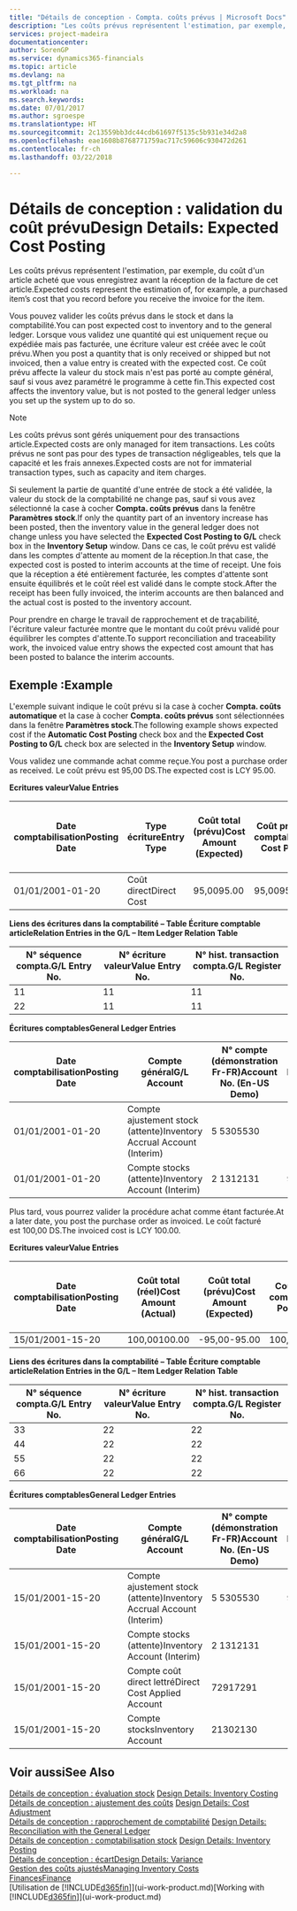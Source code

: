 ```yaml
---
title: "Détails de conception - Compta. coûts prévus | Microsoft Docs"
description: "Les coûts prévus représentent l'estimation, par exemple, du coût d'un article acheté que vous enregistrez avant la réception de la facture de cet article."
services: project-madeira
documentationcenter: 
author: SorenGP
ms.service: dynamics365-financials
ms.topic: article
ms.devlang: na
ms.tgt_pltfrm: na
ms.workload: na
ms.search.keywords: 
ms.date: 07/01/2017
ms.author: sgroespe
ms.translationtype: HT
ms.sourcegitcommit: 2c13559bb3dc44cdb61697f5135c5b931e34d2a8
ms.openlocfilehash: eae1608b8768771759ac717c59606c930472d261
ms.contentlocale: fr-ch
ms.lasthandoff: 03/22/2018

---
```

# <a name="design-details-expected-cost-posting"></a><span data-ttu-id="56932-103">Détails de conception : validation du coût prévu</span><span class="sxs-lookup"><span data-stu-id="56932-103">Design Details: Expected Cost Posting</span></span>
<span data-ttu-id="56932-104">Les coûts prévus représentent l'estimation, par exemple, du coût d'un article acheté que vous enregistrez avant la réception de la facture de cet article.</span><span class="sxs-lookup"><span data-stu-id="56932-104">Expected costs represent the estimation of, for example, a purchased item’s cost that you record before you receive the invoice for the item.</span></span>  

 <span data-ttu-id="56932-105">Vous pouvez valider les coûts prévus dans le stock et dans la comptabilité.</span><span class="sxs-lookup"><span data-stu-id="56932-105">You can post expected cost to inventory and to the general ledger.</span></span> <span data-ttu-id="56932-106">Lorsque vous validez une quantité qui est uniquement reçue ou expédiée mais pas facturée, une écriture valeur est créée avec le coût prévu.</span><span class="sxs-lookup"><span data-stu-id="56932-106">When you post a quantity that is only received or shipped but not invoiced, then a value entry is created with the expected cost.</span></span> <span data-ttu-id="56932-107">Ce coût prévu affecte la valeur du stock mais n'est pas porté au compte général, sauf si vous avez paramétré le programme à cette fin.</span><span class="sxs-lookup"><span data-stu-id="56932-107">This expected cost affects the inventory value, but is not posted to the general ledger unless you set up the system up to do so.</span></span>  

> [!NOTE]  
>  <span data-ttu-id="56932-108">Les coûts prévus sont gérés uniquement pour des transactions article.</span><span class="sxs-lookup"><span data-stu-id="56932-108">Expected costs are only managed for item transactions.</span></span> <span data-ttu-id="56932-109">Les coûts prévus ne sont pas pour des types de transaction négligeables, tels que la capacité et les frais annexes.</span><span class="sxs-lookup"><span data-stu-id="56932-109">Expected costs are not for immaterial transaction types, such as capacity and item charges.</span></span>  

 <span data-ttu-id="56932-110">Si seulement la partie de quantité d'une entrée de stock a été validée, la valeur du stock de la comptabilité ne change pas, sauf si vous avez sélectionné la case à cocher **Compta. coûts prévus** dans la fenêtre **Paramètres stock**.</span><span class="sxs-lookup"><span data-stu-id="56932-110">If only the quantity part of an inventory increase has been posted, then the inventory value in the general ledger does not change unless you have selected the **Expected Cost Posting to G/L** check box in the **Inventory Setup** window.</span></span> <span data-ttu-id="56932-111">Dans ce cas, le coût prévu est validé dans les comptes d'attente au moment de la réception.</span><span class="sxs-lookup"><span data-stu-id="56932-111">In that case, the expected cost is posted to interim accounts at the time of receipt.</span></span> <span data-ttu-id="56932-112">Une fois que la réception a été entièrement facturée, les comptes d'attente sont ensuite équilibrés et le coût réel est validé dans le compte stock.</span><span class="sxs-lookup"><span data-stu-id="56932-112">After the receipt has been fully invoiced, the interim accounts are then balanced and the actual cost is posted to the inventory account.</span></span>  

 <span data-ttu-id="56932-113">Pour prendre en charge le travail de rapprochement et de traçabilité, l'écriture valeur facturée montre que le montant du coût prévu validé pour équilibrer les comptes d'attente.</span><span class="sxs-lookup"><span data-stu-id="56932-113">To support reconciliation and traceability work, the invoiced value entry shows the expected cost amount that has been posted to balance the interim accounts.</span></span>  

## <a name="example"></a><span data-ttu-id="56932-114">Exemple :</span><span class="sxs-lookup"><span data-stu-id="56932-114">Example</span></span>  
 <span data-ttu-id="56932-115">L'exemple suivant indique le coût prévu si la case à cocher **Compta. coûts automatique** et la case à cocher **Compta. coûts prévus** sont sélectionnées dans la fenêtre **Paramètres stock**.</span><span class="sxs-lookup"><span data-stu-id="56932-115">The following example shows expected cost if the **Automatic Cost Posting** check box and the **Expected Cost Posting to G/L** check box are selected in the **Inventory Setup** window.</span></span>  

 <span data-ttu-id="56932-116">Vous validez une commande achat comme reçue.</span><span class="sxs-lookup"><span data-stu-id="56932-116">You post a purchase order as received.</span></span> <span data-ttu-id="56932-117">Le coût prévu est 95,00 DS.</span><span class="sxs-lookup"><span data-stu-id="56932-117">The expected cost is LCY 95.00.</span></span>  

 <span data-ttu-id="56932-118">**Ecritures valeur**</span><span class="sxs-lookup"><span data-stu-id="56932-118">**Value Entries**</span></span>  

|<span data-ttu-id="56932-119">Date comptabilisation</span><span class="sxs-lookup"><span data-stu-id="56932-119">Posting Date</span></span>|<span data-ttu-id="56932-120">Type écriture</span><span class="sxs-lookup"><span data-stu-id="56932-120">Entry Type</span></span>|<span data-ttu-id="56932-121">Coût total (prévu)</span><span class="sxs-lookup"><span data-stu-id="56932-121">Cost Amount (Expected)</span></span>|<span data-ttu-id="56932-122">Coût prévu validé en comptabilité</span><span class="sxs-lookup"><span data-stu-id="56932-122">Expected Cost Posted to G/L</span></span>|<span data-ttu-id="56932-123">Coût prévu</span><span class="sxs-lookup"><span data-stu-id="56932-123">Expected Cost</span></span>|<span data-ttu-id="56932-124">N° écriture comptable article</span><span class="sxs-lookup"><span data-stu-id="56932-124">Item Ledger Entry No.</span></span>|<span data-ttu-id="56932-125">Numéro de la séquence</span><span class="sxs-lookup"><span data-stu-id="56932-125">Entry No.</span></span>|  
|------------------|----------------|------------------------------|----------------------------------|-------------------|---------------------------|---------------|  
|<span data-ttu-id="56932-126">01/01/20</span><span class="sxs-lookup"><span data-stu-id="56932-126">01-01-20</span></span>|<span data-ttu-id="56932-127">Coût direct</span><span class="sxs-lookup"><span data-stu-id="56932-127">Direct Cost</span></span>|<span data-ttu-id="56932-128">95,00</span><span class="sxs-lookup"><span data-stu-id="56932-128">95.00</span></span>|<span data-ttu-id="56932-129">95,00</span><span class="sxs-lookup"><span data-stu-id="56932-129">95.00</span></span>|<span data-ttu-id="56932-130">Oui</span><span class="sxs-lookup"><span data-stu-id="56932-130">Yes</span></span>|<span data-ttu-id="56932-131">1</span><span class="sxs-lookup"><span data-stu-id="56932-131">1</span></span>|<span data-ttu-id="56932-132">1</span><span class="sxs-lookup"><span data-stu-id="56932-132">1</span></span>|  

 <span data-ttu-id="56932-133">**Liens des écritures dans la comptabilité – Table Écriture comptable article**</span><span class="sxs-lookup"><span data-stu-id="56932-133">**Relation Entries in the G/L – Item Ledger Relation Table**</span></span>  

|<span data-ttu-id="56932-134">N° séquence compta.</span><span class="sxs-lookup"><span data-stu-id="56932-134">G/L Entry No.</span></span>|<span data-ttu-id="56932-135">N° écriture valeur</span><span class="sxs-lookup"><span data-stu-id="56932-135">Value Entry No.</span></span>|<span data-ttu-id="56932-136">N° hist. transaction compta.</span><span class="sxs-lookup"><span data-stu-id="56932-136">G/L Register No.</span></span>|  
|--------------------|---------------------|-----------------------|  
|<span data-ttu-id="56932-137">1</span><span class="sxs-lookup"><span data-stu-id="56932-137">1</span></span>|<span data-ttu-id="56932-138">1</span><span class="sxs-lookup"><span data-stu-id="56932-138">1</span></span>|<span data-ttu-id="56932-139">1</span><span class="sxs-lookup"><span data-stu-id="56932-139">1</span></span>|  
|<span data-ttu-id="56932-140">2</span><span class="sxs-lookup"><span data-stu-id="56932-140">2</span></span>|<span data-ttu-id="56932-141">1</span><span class="sxs-lookup"><span data-stu-id="56932-141">1</span></span>|<span data-ttu-id="56932-142">1</span><span class="sxs-lookup"><span data-stu-id="56932-142">1</span></span>|  

 <span data-ttu-id="56932-143">**Écritures comptables**</span><span class="sxs-lookup"><span data-stu-id="56932-143">**General Ledger Entries**</span></span>  

|<span data-ttu-id="56932-144">Date comptabilisation</span><span class="sxs-lookup"><span data-stu-id="56932-144">Posting Date</span></span>|<span data-ttu-id="56932-145">Compte général</span><span class="sxs-lookup"><span data-stu-id="56932-145">G/L Account</span></span>|<span data-ttu-id="56932-146">N° compte (démonstration Fr-FR)</span><span class="sxs-lookup"><span data-stu-id="56932-146">Account No. (En-US Demo)</span></span>|<span data-ttu-id="56932-147">Montant</span><span class="sxs-lookup"><span data-stu-id="56932-147">Amount</span></span>|<span data-ttu-id="56932-148">Numéro de la séquence</span><span class="sxs-lookup"><span data-stu-id="56932-148">Entry No.</span></span>|  
|------------------|------------------|---------------------------------|------------|---------------|  
|<span data-ttu-id="56932-149">01/01/20</span><span class="sxs-lookup"><span data-stu-id="56932-149">01-01-20</span></span>|<span data-ttu-id="56932-150">Compte ajustement stock (attente)</span><span class="sxs-lookup"><span data-stu-id="56932-150">Inventory Accrual Account (Interim)</span></span>|<span data-ttu-id="56932-151">5 530</span><span class="sxs-lookup"><span data-stu-id="56932-151">5530</span></span>|<span data-ttu-id="56932-152">-95,00</span><span class="sxs-lookup"><span data-stu-id="56932-152">-95.00</span></span>|<span data-ttu-id="56932-153">2</span><span class="sxs-lookup"><span data-stu-id="56932-153">2</span></span>|  
|<span data-ttu-id="56932-154">01/01/20</span><span class="sxs-lookup"><span data-stu-id="56932-154">01-01-20</span></span>|<span data-ttu-id="56932-155">Compte stocks (attente)</span><span class="sxs-lookup"><span data-stu-id="56932-155">Inventory Account (Interim)</span></span>|<span data-ttu-id="56932-156">2 131</span><span class="sxs-lookup"><span data-stu-id="56932-156">2131</span></span>|<span data-ttu-id="56932-157">95,00</span><span class="sxs-lookup"><span data-stu-id="56932-157">95.00</span></span>|<span data-ttu-id="56932-158">1</span><span class="sxs-lookup"><span data-stu-id="56932-158">1</span></span>|  

 <span data-ttu-id="56932-159">Plus tard, vous pourrez valider la procédure achat comme étant facturée.</span><span class="sxs-lookup"><span data-stu-id="56932-159">At a later date, you post the purchase order as invoiced.</span></span> <span data-ttu-id="56932-160">Le coût facturé est 100,00 DS.</span><span class="sxs-lookup"><span data-stu-id="56932-160">The invoiced cost is LCY 100.00.</span></span>  

 <span data-ttu-id="56932-161">**Ecritures valeur**</span><span class="sxs-lookup"><span data-stu-id="56932-161">**Value Entries**</span></span>  

|<span data-ttu-id="56932-162">Date comptabilisation</span><span class="sxs-lookup"><span data-stu-id="56932-162">Posting Date</span></span>|<span data-ttu-id="56932-163">Coût total (réel)</span><span class="sxs-lookup"><span data-stu-id="56932-163">Cost Amount (Actual)</span></span>|<span data-ttu-id="56932-164">Coût total (prévu)</span><span class="sxs-lookup"><span data-stu-id="56932-164">Cost Amount (Expected)</span></span>|<span data-ttu-id="56932-165">Coût validé en comptabilité</span><span class="sxs-lookup"><span data-stu-id="56932-165">Cost Posted to G/L</span></span>|<span data-ttu-id="56932-166">Coût prévu</span><span class="sxs-lookup"><span data-stu-id="56932-166">Expected Cost</span></span>|<span data-ttu-id="56932-167">N° écriture comptable article</span><span class="sxs-lookup"><span data-stu-id="56932-167">Item Ledger Entry No.</span></span>|<span data-ttu-id="56932-168">Numéro de la séquence</span><span class="sxs-lookup"><span data-stu-id="56932-168">Entry No.</span></span>|  
|------------------|----------------------------|------------------------------|-------------------------|-------------------|---------------------------|---------------|  
|<span data-ttu-id="56932-169">15/01/20</span><span class="sxs-lookup"><span data-stu-id="56932-169">01-15-20</span></span>|<span data-ttu-id="56932-170">100,00</span><span class="sxs-lookup"><span data-stu-id="56932-170">100.00</span></span>|<span data-ttu-id="56932-171">-95,00</span><span class="sxs-lookup"><span data-stu-id="56932-171">-95.00</span></span>|<span data-ttu-id="56932-172">100,00</span><span class="sxs-lookup"><span data-stu-id="56932-172">100.00</span></span>|<span data-ttu-id="56932-173">Non</span><span class="sxs-lookup"><span data-stu-id="56932-173">No</span></span>|<span data-ttu-id="56932-174">1</span><span class="sxs-lookup"><span data-stu-id="56932-174">1</span></span>|<span data-ttu-id="56932-175">2</span><span class="sxs-lookup"><span data-stu-id="56932-175">2</span></span>|  

 <span data-ttu-id="56932-176">**Liens des écritures dans la comptabilité – Table Écriture comptable article**</span><span class="sxs-lookup"><span data-stu-id="56932-176">**Relation Entries in the G/L – Item Ledger Relation Table**</span></span>  

|<span data-ttu-id="56932-177">N° séquence compta.</span><span class="sxs-lookup"><span data-stu-id="56932-177">G/L Entry No.</span></span>|<span data-ttu-id="56932-178">N° écriture valeur</span><span class="sxs-lookup"><span data-stu-id="56932-178">Value Entry No.</span></span>|<span data-ttu-id="56932-179">N° hist. transaction compta.</span><span class="sxs-lookup"><span data-stu-id="56932-179">G/L Register No.</span></span>|  
|--------------------|---------------------|-----------------------|  
|<span data-ttu-id="56932-180">3</span><span class="sxs-lookup"><span data-stu-id="56932-180">3</span></span>|<span data-ttu-id="56932-181">2</span><span class="sxs-lookup"><span data-stu-id="56932-181">2</span></span>|<span data-ttu-id="56932-182">2</span><span class="sxs-lookup"><span data-stu-id="56932-182">2</span></span>|  
|<span data-ttu-id="56932-183">4</span><span class="sxs-lookup"><span data-stu-id="56932-183">4</span></span>|<span data-ttu-id="56932-184">2</span><span class="sxs-lookup"><span data-stu-id="56932-184">2</span></span>|<span data-ttu-id="56932-185">2</span><span class="sxs-lookup"><span data-stu-id="56932-185">2</span></span>|  
|<span data-ttu-id="56932-186">5</span><span class="sxs-lookup"><span data-stu-id="56932-186">5</span></span>|<span data-ttu-id="56932-187">2</span><span class="sxs-lookup"><span data-stu-id="56932-187">2</span></span>|<span data-ttu-id="56932-188">2</span><span class="sxs-lookup"><span data-stu-id="56932-188">2</span></span>|  
|<span data-ttu-id="56932-189">6</span><span class="sxs-lookup"><span data-stu-id="56932-189">6</span></span>|<span data-ttu-id="56932-190">2</span><span class="sxs-lookup"><span data-stu-id="56932-190">2</span></span>|<span data-ttu-id="56932-191">2</span><span class="sxs-lookup"><span data-stu-id="56932-191">2</span></span>|  

 <span data-ttu-id="56932-192">**Écritures comptables**</span><span class="sxs-lookup"><span data-stu-id="56932-192">**General Ledger Entries**</span></span>  

|<span data-ttu-id="56932-193">Date comptabilisation</span><span class="sxs-lookup"><span data-stu-id="56932-193">Posting Date</span></span>|<span data-ttu-id="56932-194">Compte général</span><span class="sxs-lookup"><span data-stu-id="56932-194">G/L Account</span></span>|<span data-ttu-id="56932-195">N° compte (démonstration Fr-FR)</span><span class="sxs-lookup"><span data-stu-id="56932-195">Account No. (En-US Demo)</span></span>|<span data-ttu-id="56932-196">Montant</span><span class="sxs-lookup"><span data-stu-id="56932-196">Amount</span></span>|<span data-ttu-id="56932-197">Numéro de la séquence</span><span class="sxs-lookup"><span data-stu-id="56932-197">Entry No.</span></span>|  
|------------------|------------------|---------------------------------|------------|---------------|  
|<span data-ttu-id="56932-198">15/01/20</span><span class="sxs-lookup"><span data-stu-id="56932-198">01-15-20</span></span>|<span data-ttu-id="56932-199">Compte ajustement stock (attente)</span><span class="sxs-lookup"><span data-stu-id="56932-199">Inventory Accrual Account (Interim)</span></span>|<span data-ttu-id="56932-200">5 530</span><span class="sxs-lookup"><span data-stu-id="56932-200">5530</span></span>|<span data-ttu-id="56932-201">95,00</span><span class="sxs-lookup"><span data-stu-id="56932-201">95.00</span></span>|<span data-ttu-id="56932-202">4</span><span class="sxs-lookup"><span data-stu-id="56932-202">4</span></span>|  
|<span data-ttu-id="56932-203">15/01/20</span><span class="sxs-lookup"><span data-stu-id="56932-203">01-15-20</span></span>|<span data-ttu-id="56932-204">Compte stocks (attente)</span><span class="sxs-lookup"><span data-stu-id="56932-204">Inventory Account (Interim)</span></span>|<span data-ttu-id="56932-205">2 131</span><span class="sxs-lookup"><span data-stu-id="56932-205">2131</span></span>|<span data-ttu-id="56932-206">-95,00</span><span class="sxs-lookup"><span data-stu-id="56932-206">-95.00</span></span>|<span data-ttu-id="56932-207">3</span><span class="sxs-lookup"><span data-stu-id="56932-207">3</span></span>|  
|<span data-ttu-id="56932-208">15/01/20</span><span class="sxs-lookup"><span data-stu-id="56932-208">01-15-20</span></span>|<span data-ttu-id="56932-209">Compte coût direct lettré</span><span class="sxs-lookup"><span data-stu-id="56932-209">Direct Cost Applied Account</span></span>|<span data-ttu-id="56932-210">7291</span><span class="sxs-lookup"><span data-stu-id="56932-210">7291</span></span>|<span data-ttu-id="56932-211">-100</span><span class="sxs-lookup"><span data-stu-id="56932-211">-100</span></span>|<span data-ttu-id="56932-212">6</span><span class="sxs-lookup"><span data-stu-id="56932-212">6</span></span>|  
|<span data-ttu-id="56932-213">15/01/20</span><span class="sxs-lookup"><span data-stu-id="56932-213">01-15-20</span></span>|<span data-ttu-id="56932-214">Compte stocks</span><span class="sxs-lookup"><span data-stu-id="56932-214">Inventory Account</span></span>|<span data-ttu-id="56932-215">2130</span><span class="sxs-lookup"><span data-stu-id="56932-215">2130</span></span>|<span data-ttu-id="56932-216">100</span><span class="sxs-lookup"><span data-stu-id="56932-216">100</span></span>|<span data-ttu-id="56932-217">5</span><span class="sxs-lookup"><span data-stu-id="56932-217">5</span></span>|  

## <a name="see-also"></a><span data-ttu-id="56932-218">Voir aussi</span><span class="sxs-lookup"><span data-stu-id="56932-218">See Also</span></span>
 <span data-ttu-id="56932-219">[Détails de conception : évaluation stock](design-details-inventory-costing.md) </span><span class="sxs-lookup"><span data-stu-id="56932-219">[Design Details: Inventory Costing](design-details-inventory-costing.md) </span></span>  
 <span data-ttu-id="56932-220">[Détails de conception : ajustement des coûts](design-details-cost-adjustment.md) </span><span class="sxs-lookup"><span data-stu-id="56932-220">[Design Details: Cost Adjustment](design-details-cost-adjustment.md) </span></span>  
 <span data-ttu-id="56932-221">[Détails de conception : rapprochement de comptabilité](design-details-reconciliation-with-the-general-ledger.md) </span><span class="sxs-lookup"><span data-stu-id="56932-221">[Design Details: Reconciliation with the General Ledger](design-details-reconciliation-with-the-general-ledger.md) </span></span>  
 <span data-ttu-id="56932-222">[Détails de conception : comptabilisation stock](design-details-inventory-posting.md) </span><span class="sxs-lookup"><span data-stu-id="56932-222">[Design Details: Inventory Posting](design-details-inventory-posting.md) </span></span>  
 [<span data-ttu-id="56932-223">Détails de conception : écart</span><span class="sxs-lookup"><span data-stu-id="56932-223">Design Details: Variance</span></span>](design-details-variance.md)  
 [<span data-ttu-id="56932-224">Gestion des coûts ajustés</span><span class="sxs-lookup"><span data-stu-id="56932-224">Managing Inventory Costs</span></span>](finance-manage-inventory-costs.md)  
 [<span data-ttu-id="56932-225">Finances</span><span class="sxs-lookup"><span data-stu-id="56932-225">Finance</span></span>](finance.md)  
 <span data-ttu-id="56932-226">[Utilisation de [!INCLUDE[d365fin](includes/d365fin_md.md)]](ui-work-product.md)</span><span class="sxs-lookup"><span data-stu-id="56932-226">[Working with [!INCLUDE[d365fin](includes/d365fin_md.md)]](ui-work-product.md)</span></span>

